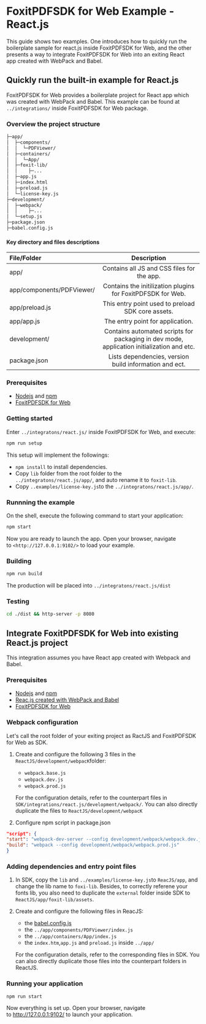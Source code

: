 # FoxitPDFSDK for Web Example - React.js

This guide shows two examples. One introduces how to quickly run the boilerplate sample for react.js inside FoxitPDFSDK for Web, and the other presents a way to integrate FoxitPDFSDK for Web into an exiting React app created with WebPack and Babel.

## Quickly run the built-in example for React.js

FoxitPDFSDK for Web provides a boilerplate project for React app which was created with WebPack and Babel. This example can be found at `../integrations/` inside FoxitPDFSDK for Web package.

### Overview the project structure

```sh
├─app/
│  ├─components/
│  │  └─PDFViewer/
│  ├─containers/
│  │  └─App/
│  ├─foxit-lib/
│  │    ├─...
│  ├─app.js
│  ├─index.html
│  ├─preload.js
│  └─license-key.js
├─development/
│  ├─webpack/
│  │    ├─...
│  └─setup.js
├─package.json
├─babel.config.js
```

#### Key directory and files descriptions

|        File/Folder        |                                        Description                                        |
| :----------------------- | :---------------------------------------------------------------------------------------: |
|           app/            |                        Contains all JS and CSS files for the app.                         |
| app/components/PDFViewer/ |                Contains the initilization plugins for FoxitPDFSDK for Web.                |
|      app/preload.js       |                     This entry point used to preload SDK core assets.                     |
|        app/app.js         |                             The entry point for application.                              |
|       development/        | Contains automated scripts for packaging in dev mode, application initialization and etc. |
|       package.json        |                  Lists dependencies, version build information and ect.                   |

### Prerequisites

- [Nodejs](https://nodejs.org/en/) and [npm](https://www.npmjs.com)
- [FoxitPDFSDK for Web](https://developers.foxitsoftware.com/pdf-sdk/Web)

### Getting started

Enter `../integratons/react.js/` inside FoxitPDFSDK for Web, and execute:

```sh
npm run setup
```

This setup will implement the followings:

- `npm install` to install dependencies.
- Copy `lib` folder from the root folder to the `../integratons/react.js/app/`, and auto rename it to `foxit-lib`.
- Copy `..examples/license-key.js`to the `../integratons/react.js/app/`.

### Runnning the example

On the shell, execute the following command to start your application:

```sh
npm start
```

Now you are ready to launch the app. Open your browser, navigate to `<http://127.0.0.1:9102/>` to load your example.

### Building

```sh
npm run build
```

The production will be placed into `../integratons/react.js/dist`

### Testing

```sh
cd ./dist && http-server -p 8080
```

## Integrate FoxitPDFSDK for Web into existing React.js project

This integration assumes you have React app created with Webpack and Babel.

### Prerequisites

- [Nodejs](https://nodejs.org/en/) and [npm](https://www.npmjs.com)
- [Reac.js created with WebPack and Babel](https://dev.to/iamismile/how-to-setup-webpack-and-babel-for-react-59ph)
- [FoxitPDFSDK for Web](https://developers.foxitsoftware.com/pdf-sdk/Web)

### Webpack configuration

Let's call the root folder of your exiting project as RactJS and FoxitPDFSDK for Web as SDK.

1. Create and configure the following 3 files in the `ReactJS/development/webpacK`folder:

   - `webpack.base.js`
   - `webpack.dev.js`
   - `webpack.prod.js`

   For the configuration details, refer to the counterpart files in `SDK/integrations/react.js/development/webpack/`. You can also directly duplicate the files to `ReactJS/development/webpacK`

2. Configure npm script in package.json

```json
"script": {
"start": "webpack-dev-server --config development/webpack/webpack.dev.js",
"build": "webpack --config development/webpack/webpack.prod.js"
}
```

### Adding dependencies and entry point files

1. In SDK, copy the `lib` and `../examples/license-key.js`to `ReacJS/app`, and change the lib name to `foxi-lib`. Besides, to correctly referene your fonts lib, you also need to duplicate the `external` folder inside SDK to `ReactJS/app/foxit-lib/assets`. 

2. Create and configure the following files in ReacJS:

   - the [babel.config.js](https://www.npmjs.com/package/@babel/preset-react)
   - the `../app/components/PDFViewer/index.js`
   - the `../app/containers/App/index.js`
   - the `index.htm`,`app.js` and `preload.js` inside `../app/`

   For the configuration details, refer to the corresponding files in SDK. You can also directly duplicate those files into the counterpart folders in ReactJS.

### Running your application

```sh
npm run start
```

Now everything is set up. Open your browser, navigate to <http://127.0.0.1:9102/> to launch your application.
